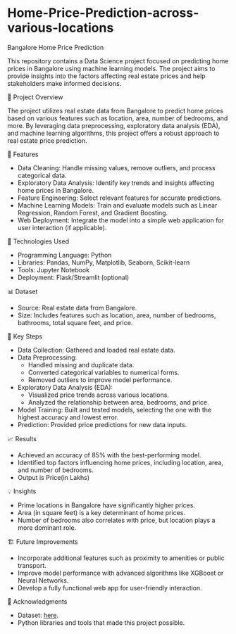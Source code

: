 # Home-Price-Prediction-across-various-locations
Bangalore Home Price Prediction

This repository contains a Data Science project focused on predicting home prices in Bangalore using machine learning models. The project aims to provide insights into the factors affecting real estate prices and help stakeholders make informed decisions.

📁 Project Overview

The project utilizes real estate data from Bangalore to predict home prices based on various features such as location, area, number of bedrooms, and more. By leveraging data preprocessing, exploratory data analysis (EDA), and machine learning algorithms, this project offers a robust approach to real estate price prediction.

🚀 Features

- Data Cleaning: Handle missing values, remove outliers, and process categorical data.
- Exploratory Data Analysis: Identify key trends and insights affecting home prices in Bangalore.
- Feature Engineering: Select relevant features for accurate predictions.
- Machine Learning Models: Train and evaluate models such as Linear Regression, Random Forest, and Gradient Boosting.
- Web Deployment: Integrate the model into a simple web application for user interaction (if applicable).

🔧 Technologies Used

- Programming Language: Python
- Libraries: Pandas, NumPy, Matplotlib, Seaborn, Scikit-learn
- Tools: Jupyter Notebook
- Deployment: Flask/Streamlit (optional)

📊 Dataset

- Source: Real estate data from Bangalore.
- Size: Includes features such as location, area, number of bedrooms, bathrooms, total square feet, and price.

📌 Key Steps

- Data Collection: Gathered and loaded real estate data.
- Data Preprocessing:
    * Handled missing and duplicate data.
    * Converted categorical variables to numerical forms.
    * Removed outliers to improve model performance.
- Exploratory Data Analysis (EDA):
    * Visualized price trends across various locations.
    * Analyzed the relationship between area, bedrooms, and price.
- Model Training: Built and tested models, selecting the one with the highest accuracy and lowest error.
- Prediction: Provided price predictions for new data inputs.

📈 Results

- Achieved an accuracy of 85% with the best-performing model.
- Identified top factors influencing home prices, including location, area, and number of bedrooms.
- Output is Price(in Lakhs)

💡 Insights

- Prime locations in Bangalore have significantly higher prices.
- Area (in square feet) is a key determinant of home prices.
- Number of bedrooms also correlates with price, but location plays a more dominant role.

🏗️ Future Improvements

- Incorporate additional features such as proximity to amenities or public transport.
- Improve model performance with advanced algorithms like XGBoost or Neural Networks.
- Develop a fully functional web app for user-friendly interaction.

🙌 Acknowledgments

- Dataset: [here](https://github.com/YELDISAISNEHA/Home-Price-Prediction-across-various-locations/blob/main/bengaluru_house_prices.csv).
- Python libraries and tools that made this project possible.
